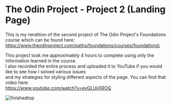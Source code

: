 # The Odin Project - Project 2 (Landing Page)
This is my rendition of the second project of The Odin Project's Foundations course which can be found here:\
https://www.theodinproject.com/paths/foundations/courses/foundations\

This project took me approximately 4 hours to complete using only the information learned in the course.\
I also recorded the entire process and uploaded it to YouTube if you would like to see how I solved various issues\
and my strategies for styling different aspects of the page. You can find that video here:\
https://www.youtube.com/watch?v=evGLUijXROQ

![finishedtop](https://user-images.githubusercontent.com/40162378/185500105-6f85e966-af24-4d81-89cf-cdde0b12c75a.png)
